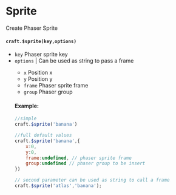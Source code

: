 # Sprite

Create Phaser Sprite

#### `craft.$sprite(key,options)`

- `key` Phaser sprite key
- `options` <Object> | <String> Can be used as string to pass a frame
  - `x` <Number> Position x
  - `y` <Number> Position y
  - `frame` <Number> Phaser sprite frame
  - `group` <Number> Phaser group

#### Example:

```javascript
//simple
craft.$sprite('banana')

//full default values
craft.$sprite('banana',{
	x:0,
	y:0,
	frame:undefined, // phaser sprite frame
	group:undefined // phaser group to be insert
})

// second parameter can be used as string to call a frame
craft.$sprite('atlas','banana');
```
